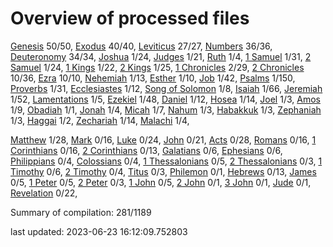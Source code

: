 # Overview of processed files 

[Genesis](01_Ge/) 50/50, [Exodus](02_Ex/) 40/40, [Leviticus](03_Le/) 27/27, [Numbers](04_Nu/) 36/36, [Deuteronomy](05_De/) 34/34, [Joshua](06_Jos/) 1/24, [Judges](07_Jg/) 1/21, [Ruth](08_Ru/) 1/4, [1 Samuel](09_1Sa/) 1/31, [2 Samuel](10_2Sa/) 1/24, [1 Kings](11_1Ki/) 1/22, [2 Kings](12_2Ki/) 1/25, [1 Chronicles](13_1Ch/) 2/29, [2 Chronicles](14_2Ch/) 10/36, [Ezra](15_Ezr/) 10/10, [Nehemiah](16_Ne/) 1/13, [Esther](17_Es/) 1/10, [Job](18_Job/) 1/42, [Psalms](19_Ps/) 1/150, [Proverbs](20_Pr/) 1/31, [Ecclesiastes](21_Ec/) 1/12, [Song of Solomon](22_Ca/) 1/8, [Isaiah](23_Isa/) 1/66, [Jeremiah](24_Jer/) 1/52, [Lamentations](25_La/) 1/5, [Ezekiel](26_Eze/) 1/48, [Daniel](27_Da/) 1/12, [Hosea](28_Ho/) 1/14, [Joel](29_Joe/) 1/3, [Amos](30_Am/) 1/9, [Obadiah](31_Ob/) 1/1, [Jonah](32_Jon/) 1/4, [Micah](33_Mic/) 1/7, [Nahum](34_Na/) 1/3, [Habakkuk](35_Hab/) 1/3, [Zephaniah](36_Zep/) 1/3, [Haggai](37_Hag/) 1/2, [Zechariah](38_Zec/) 1/14, [Malachi](39_Mal/) 1/4, 

[Matthew](40_Mt/) 1/28, [Mark](41_Mr/) 0/16, [Luke](42_Lu/) 0/24, [John](43_Joh/) 0/21, [Acts](44_Ac/) 0/28, [Romans](45_Ro/) 0/16, [1 Corinthians](46_1Co/) 0/16, [2 Corinthians](47_2Co/) 0/13, [Galatians](48_Ga/) 0/6, [Ephesians](49_Eph/) 0/6, [Philippians](50_Php/) 0/4, [Colossians](51_Col/) 0/4, [1 Thessalonians](52_1Th/) 0/5, [2 Thessalonians](53_2Th/) 0/3, [1 Timothy](54_1Ti/) 0/6, [2 Timothy](55_2Ti/) 0/4, [Titus](56_Tit/) 0/3, [Philemon](57_Phm/) 0/1, [Hebrews](58_Heb/) 0/13, [James](59_Jas/) 0/5, [1 Peter](60_1Pe/) 0/5, [2 Peter](61_2Pe/) 0/3, [1 John](62_1Jo/) 0/5, [2 John](63_2Jo/) 0/1, [3 John](64_3Jo/) 0/1, [Jude](65_Jude/) 0/1, [Revelation](66_Re/) 0/22, 

Summary of compilation: 281/1189


last updated: 2023-06-23 16:12:09.752803